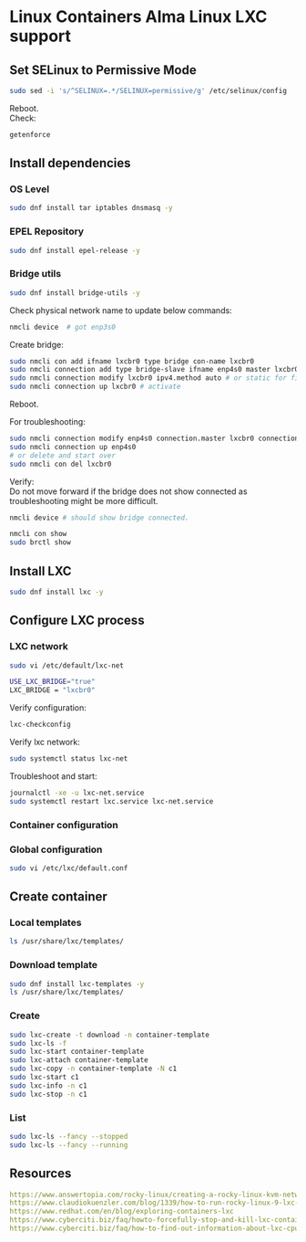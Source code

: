 # Linux Containers Alma Linux LXC support

## Set SELinux to Permissive Mode

```sh
sudo sed -i 's/^SELINUX=.*/SELINUX=permissive/g' /etc/selinux/config
```

Reboot.  
Check:

```sh
getenforce
```

## Install dependencies

### OS Level

```sh
sudo dnf install tar iptables dnsmasq -y
```

### EPEL Repository

```sh
sudo dnf install epel-release -y
```

### Bridge utils

```sh
sudo dnf install bridge-utils -y
```

Check physical network name to update below commands:

```sh
nmcli device  # got enp3s0
```

Create bridge:

```sh
sudo nmcli con add ifname lxcbr0 type bridge con-name lxcbr0
sudo nmcli connection add type bridge-slave ifname enp4s0 master lxcbr0
sudo nmcli connection modify lxcbr0 ipv4.method auto # or static for fixed IP
sudo nmcli connection up lxcbr0 # activate
```

Reboot.  

For troubleshooting:

```sh
sudo nmcli connection modify enp4s0 connection.master lxcbr0 connection.slave-type bridge
sudo nmcli connection up enp4s0
# or delete and start over
sudo nmcli con del lxcbr0
```

Verify:  
Do not move forward if the bridge does not show connected as troubleshooting might be more difficult.

```sh
nmcli device # should show bridge connected.

nmcli con show
sudo brctl show
```

## Install LXC

```sh
sudo dnf install lxc -y
```

## Configure LXC process

### LXC network

```sh
sudo vi /etc/default/lxc-net 

USE_LXC_BRIDGE="true"
LXC_BRIDGE = "lxcbr0"
```

Verify configuration:

```sh
lxc-checkconfig
```

Verify lxc network:

```sh
sudo systemctl status lxc-net
```

Troubleshoot and start:

```sh
journalctl -xe -u lxc-net.service
sudo systemctl restart lxc.service lxc-net.service
```

### Container configuration

### Global configuration

```sh
sudo vi /etc/lxc/default.conf
```

## Create container

### Local templates

```sh
ls /usr/share/lxc/templates/
```

### Download template

```sh
sudo dnf install lxc-templates -y
ls /usr/share/lxc/templates/
```

### Create

```sh
sudo lxc-create -t download -n container-template
sudo lxc-ls -f
sudo lxc-start container-template
sudo lxc-attach container-template
sudo lxc-copy -n container-template -N c1
sudo lxc-start c1
sudo lxc-info -n c1
sudo lxc-stop -n c1
```

### List

```sh
sudo lxc-ls --fancy --stopped
sudo lxc-ls --fancy --running
```

## Resources

```yaml
https://www.answertopia.com/rocky-linux/creating-a-rocky-linux-kvm-networked-bridge-interface/
https://www.claudiokuenzler.com/blog/1339/how-to-run-rocky-linux-9-lxc-container-fix-network-enable-epel-repositories
https://www.redhat.com/en/blog/exploring-containers-lxc
https://www.cyberciti.biz/faq/howto-forcefully-stop-and-kill-lxc-container-on-linux/
https://www.cyberciti.biz/faq/how-to-find-out-information-about-lxc-cpu-memory-networking/
```
